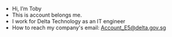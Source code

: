 - Hi, I’m Toby
- This is account belongs me.
- I work for Delta Technology as an IT engineer
- How to reach my company's email: Account_E5@delta.gov.sg

<!---
DeltaE5Terminal/DeltaE5Terminal is a ✨ special ✨ repository because its `README.md` (this file) appears on your GitHub profile.
You can click the Preview link to take a look at your changes.
--->

